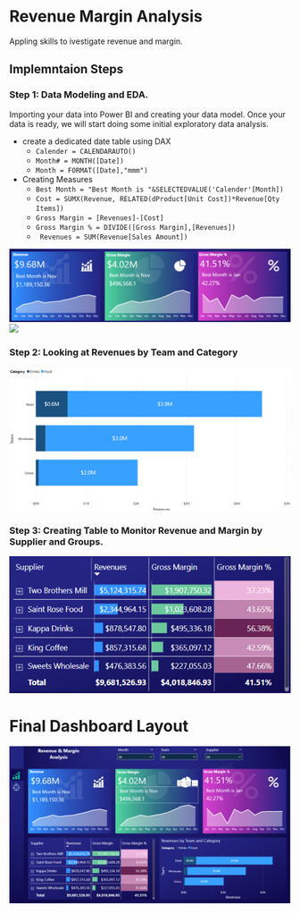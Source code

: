 # Revenue Margin Analysis
Appling skills to ivestigate revenue and margin.

## Implemntaion Steps
### Step 1: Data Modeling and EDA.
Importing your data into Power BI and creating your data model. Once your data is ready, we will start doing some initial exploratory data analysis.

* create a dedicated date table using DAX
  * ``` Calender = CALENDARAUTO() ```
  * ```Month# = MONTH([Date])```
  * ```Month = FORMAT([Date],"mmm")  ```
* Creating Measures
  * ```Best Month = "Best Month is "&SELECTEDVALUE('Calender'[Month])```
  * ```Cost = SUMX(Revenue, RELATED(dProduct[Unit Cost])*Revenue[Qty Items]) ```
  * ```Gross Margin = [Revenues]-[Cost] ```
  * ```Gross Margin % = DIVIDE([Gross Margin],[Revenues]) ```
  * ``` Revenues = SUM(Revenue[Sales Amount])```

![](Images/1.png)
![](Images/ModelView.png)

### Step 2: Looking at Revenues by Team and Category

![](Images/2.png)

### Step 3: Creating Table to Monitor Revenue and Margin by Supplier and Groups.

![](Images/3.png)


# Final Dashboard Layout

![](Images/0.png)





  



